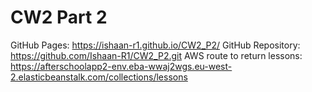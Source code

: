 # CW2 Part 2
GitHub Pages: 
https://ishaan-r1.github.io/CW2_P2/ 
GitHub Repository: 
https://github.com/Ishaan-R1/CW2_P2.git 
AWS route to return lessons: 
https://afterschoolapp2-env.eba-wwaj2wgs.eu-west-2.elasticbeanstalk.com/collections/lessons